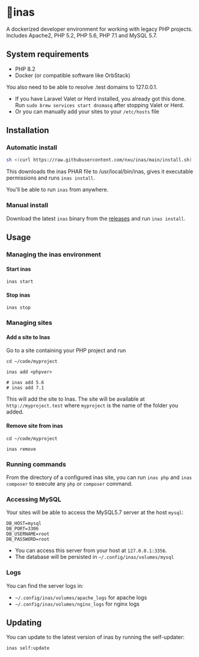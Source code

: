 # 🤵‍inas
A dockerized developer environment for working with legacy PHP projects. Includes Apache2, PHP 5.2, PHP 5.6, PHP 7.1 and MySQL 5.7.

## System requirements
- PHP 8.2
- Docker (or compatible software like OrbStack)

You also need to be able to resolve .test domains to 127.0.0.1. 
- If you have Laravel Valet or Herd installed, you already got this done. Run `sudo brew services start dnsmasq` after stopping
Valet or Herd.
- Or you can manually add your sites to your `/etc/hosts` file

## Installation
### Automatic install
```sh
sh <(curl https://raw.githubusercontent.com/nxu/inas/main/install.sh)
```

This downloads the inas PHAR file to /usr/local/bin/inas, gives it
executable permissions and runs `inas install`.

You'll be able to run `inas` from anywhere.

### Manual install
Download the latest `inas` binary  from the 
[releases](https://github.com/nxu/inas/releases) and run `inas install`.

## Usage
### Managing the inas environment
#### Start inas
```shell
inas start
```

#### Stop inas
```shell
inas stop
```

### Managing sites
#### Add a site to Inas
Go to a site containing your PHP project and run 

```shell
cd ~/code/myproject

inas add <phpver>

# inas add 5.6
# inas add 7.1
```

This will add the site to Inas. The site will be available at `http://myproject.test` where
`myproject` is the name of the folder you added.

#### Remove site from inas
```shell
cd ~/code/myproject

inas remove
```

### Running commands
From the directory of a configured inas site, you can run `inas php` and `inas composer` to execute any `php` or
`composer` command.

### Accessing MySQL
Your sites will be able to access the MySQL5.7 server at the host `mysql`:

```dotenv
DB_HOST=mysql
DB_PORT=3306
DB_USERNAME=root
DB_PASSWORD=root
```

- You can access this server from your host at `127.0.0.1:3356`.
- The database will be persisted in `~/.config/inas/volumes/mysql`

### Logs
You can find the server logs in:
-  `~/.config/inas/volumes/apache_logs` for apache logs
-  `~/.config/inas/volumes/nginx_logs` for nginx logs

## Updating
You can update to the latest version of inas by running the self-updater:

```
inas self:update
```

